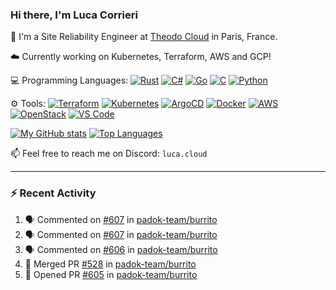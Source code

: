 ### Hi there, I'm Luca Corrieri

👋 I'm a Site Reliability Engineer at [Theodo Cloud](https://cloud.theodo.com/) in Paris, France.

☁️ Currently working on Kubernetes, Terraform, AWS and GCP!

💻 Programming Languages:
[![Rust](https://img.shields.io/badge/Rust-c14566?style=flat-square&logo=rust&logoColor=white)](#)
[![C#](https://img.shields.io/badge/C%23-1e9e25.svg?style=flat-square&logo=c%20sharp&logoColor=white)](#)
[![Go](https://img.shields.io/badge/Go-007d9c?style=flat-square&logo=go&logoColor=white)](#)
[![C](https://img.shields.io/badge/C-2570ae.svg?style=flat-square&logo=c&logoColor=white)](#)
[![Python](https://img.shields.io/badge/Python-3b78a7.svg?style=flat-square&logo=python&logoColor=white)](#)

⚙️ Tools:
[![Terraform](https://img.shields.io/badge/Terraform-7B42BC?style=flat-square&logo=terraform&logoColor=white)](#)
[![Kubernetes](https://img.shields.io/badge/Kubernetes-326CE5?style=flat-square&logo=kubernetes&logoColor=white)](#)
[![ArgoCD](https://img.shields.io/badge/ArgoCD-009485?style=flat-square&logo=argo&logoColor=white)](#)
[![Docker](https://img.shields.io/badge/Docker-2496ED?style=flat-square&logo=docker&logoColor=white)](#)
[![AWS](https://img.shields.io/badge/AWS-232F3E?style=flat-square&logo=amazonaws&logoColor=white)](#)
[![OpenStack](https://img.shields.io/badge/OpenStack-ED1944?style=flat-square&logo=openstack&logoColor=white)](#)
[![VS Code](https://img.shields.io/badge/VS%20Code-007ACC?style=flat-square&logo=visualstudiocode&logoColor=white)](#)

[![My GitHub stats](https://github-readme-stats.vercel.app/api?username=corrieriluca&hide_rank=true&count_private=true&include_all_commits=true&show_icons=true&theme=github_dark)](#)
[![Top Languages](https://github-readme-stats.vercel.app/api/top-langs/?username=corrieriluca&layout=compact&theme=github_dark)](#)

📫 Feel free to reach me on Discord: `luca.cloud`

---

### :zap: Recent Activity

<!--START_SECTION:activity-->
1. 🗣 Commented on [#607](https://github.com/padok-team/burrito/pull/607#issuecomment-2909074434) in [padok-team/burrito](https://github.com/padok-team/burrito)
2. 🗣 Commented on [#607](https://github.com/padok-team/burrito/pull/607#issuecomment-2907973289) in [padok-team/burrito](https://github.com/padok-team/burrito)
3. 🗣 Commented on [#606](https://github.com/padok-team/burrito/issues/606#issuecomment-2906821034) in [padok-team/burrito](https://github.com/padok-team/burrito)
4. 🎉 Merged PR [#528](https://github.com/padok-team/burrito/pull/528) in [padok-team/burrito](https://github.com/padok-team/burrito)
5. 💪 Opened PR [#605](https://github.com/padok-team/burrito/pull/605) in [padok-team/burrito](https://github.com/padok-team/burrito)
<!--END_SECTION:activity-->
